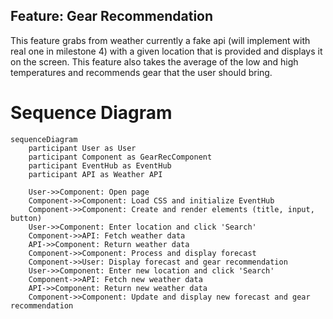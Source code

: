 ## Feature: Gear Recommendation

This feature grabs from weather currently a fake api (will implement with real one in milestone 4) 
with a given location that is provided and displays it on the screen. This feature also takes the average of the
low and high temperatures and recommends gear that the user should bring.

# Sequence Diagram
```mermaid
sequenceDiagram
    participant User as User
    participant Component as GearRecComponent
    participant EventHub as EventHub
    participant API as Weather API

    User->>Component: Open page
    Component->>Component: Load CSS and initialize EventHub
    Component->>Component: Create and render elements (title, input, button)
    User->>Component: Enter location and click 'Search'
    Component->>API: Fetch weather data
    API->>Component: Return weather data
    Component->>Component: Process and display forecast
    Component->>User: Display forecast and gear recommendation
    User->>Component: Enter new location and click 'Search'
    Component->>API: Fetch new weather data
    API->>Component: Return new weather data
    Component->>Component: Update and display new forecast and gear recommendation
```

